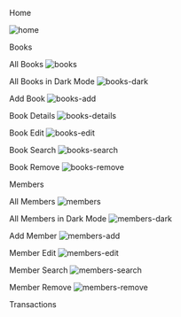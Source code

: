 Home

![home](https://user-images.githubusercontent.com/63660334/128862878-f4ec3ddf-3355-4f56-9b5c-2162eccdd4f0.png)


Books

All Books
![books](https://user-images.githubusercontent.com/63660334/128862951-571dfb0c-ec37-4f7e-b27b-4269ecb88989.png)

All Books in Dark Mode
![books-dark](https://user-images.githubusercontent.com/63660334/128863229-2eecf634-e64f-4961-b800-9377ef33e24d.png)

Add Book
![books-add](https://user-images.githubusercontent.com/63660334/128862990-efd7eb8a-3ce2-42f1-a9c4-35d756234282.png)

Book Details
![books-details](https://user-images.githubusercontent.com/63660334/128863029-63b4c2d5-8903-4409-a859-9950227f17c5.png)

Book Edit
![books-edit](https://user-images.githubusercontent.com/63660334/128863055-058dcc3c-0705-4317-8498-2e21551ed9e1.png)

Book Search
![books-search](https://user-images.githubusercontent.com/63660334/128863160-47da3ffb-368b-4b33-9d22-722a0a987733.png)

Book Remove
![books-remove](https://user-images.githubusercontent.com/63660334/128863112-c573fb59-dde7-4940-8f96-c3b725824e85.png)


Members

All Members
![members](https://user-images.githubusercontent.com/63660334/128863552-dda9730c-e0eb-4d4f-967e-eab2c784eb5c.png)

All Members in Dark Mode
![members-dark](https://user-images.githubusercontent.com/63660334/128863572-734fed39-1d95-433b-9f36-50879b303e0b.png)

Add Member
![members-add](https://user-images.githubusercontent.com/63660334/128863601-ca1ffad2-ce3b-4c4d-b971-f6558cec8d57.png)

Member Edit
![members-edit](https://user-images.githubusercontent.com/63660334/128863615-3cc8cc7e-544e-4ce5-aa92-688f346bfc8c.png)

Member Search
![members-search](https://user-images.githubusercontent.com/63660334/128863629-70345bfe-c515-429f-85e8-79d9963b9725.png)

Member Remove
![members-remove](https://user-images.githubusercontent.com/63660334/128863642-70da87f6-fdbd-4f02-9a0c-aed3a33c4ca1.png)


Transactions
